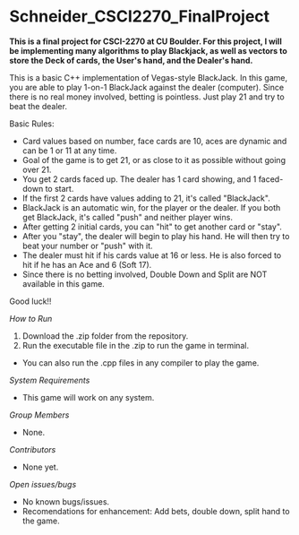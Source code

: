 # Schneider_CSCI2270_FinalProject

**This is a final project for CSCI-2270 at CU Boulder. For this project, I will be implementing many algorithms to play Blackjack, as well as vectors to store the Deck of cards, the User's hand, and the Dealer's hand.**

This is a basic C++ implementation of Vegas-style BlackJack.
In this game, you are able to play 1-on-1 BlackJack against the dealer (computer).
Since there is no real money involved, betting is pointless. Just play 21 and try to beat the dealer.

Basic Rules:
- Card values based on number, face cards are 10, aces are dynamic and can be 1 or 11 at any time. 
- Goal of the game is to get 21, or as close to it as possible without going over 21.
- You get 2 cards faced up. The dealer has 1 card showing, and 1 faced-down to start.
- If the first 2 cards have values adding to 21, it's called "BlackJack".
- BlackJack is an automatic win, for the player or the dealer. If you both get BlackJack, it's called "push" and neither player wins.
- After getting 2 initial cards, you can "hit" to get another card or "stay".
- After you "stay", the dealer will begin to play his hand. He will then try to beat your number or "push" with it.
- The dealer must hit if his cards value at 16 or less. He is also forced to hit if he has an Ace and 6 (Soft 17).
- Since there is no betting involved, Double Down and Split are NOT available in this game.

Good luck!!

*How to Run*

1. Download the .zip folder from the repository.
2. Run the executable file in the .zip to run the game in terminal.
  - You can also run the .cpp files in any compiler to play the game.


*System Requirements*

- This game will work on any system.

*Group Members*

- None.

*Contributors*
- None yet.

*Open issues/bugs*

- No known bugs/issues. 
- Recomendations for enhancement: Add bets, double down, split hand to the game.
